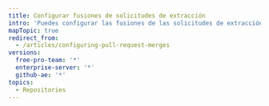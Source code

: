 ```yaml
---
title: Configurar fusiones de solicitudes de extracción
intro: 'Puedes configurar las fusiones de las solicitudes de extracción en {% data variables.product.product_location %} para que coincidan con tu flujo de trabajo y preferencias de administración del historial de Git al habilitar, inhabilitar o hacer cumplir las confirmaciones de las fusiones estándar, las confirmaciones combinadas, o las confirmaciones de rebase en todas las solicitudes de extracción de tu repositorio.'
mapTopic: true
redirect_from:
  - /articles/configuring-pull-request-merges
versions:
  free-pro-team: '*'
  enterprise-server: '*'
  github-ae: '*'
topics:
  - Repositories
---
```


